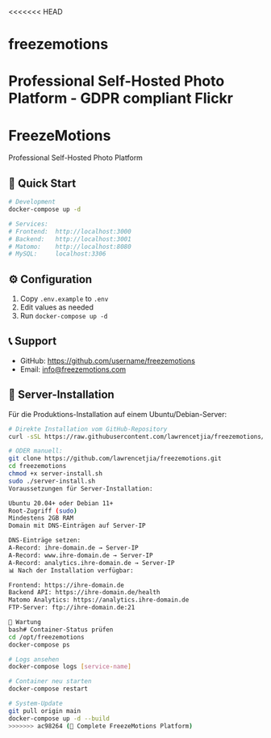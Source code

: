 <<<<<<< HEAD
# freezemotions
Professional Self-Hosted Photo Platform - GDPR compliant Flickr 
=======
# FreezeMotions

Professional Self-Hosted Photo Platform

## 🚀 Quick Start

```bash
# Development
docker-compose up -d

# Services:
# Frontend:  http://localhost:3000
# Backend:   http://localhost:3001
# Matomo:    http://localhost:8080
# MySQL:     localhost:3306
```

## ⚙️ Configuration

1. Copy `.env.example` to `.env`
2. Edit values as needed
3. Run `docker-compose up -d`

## 📞 Support

- GitHub: https://github.com/username/freezemotions
- Email: info@freezemotions.com


## 🚀 Server-Installation

Für die Produktions-Installation auf einem Ubuntu/Debian-Server:

```bash
# Direkte Installation vom GitHub-Repository
curl -sSL https://raw.githubusercontent.com/lawrencetjia/freezemotions/main/server-install.sh | sudo bash

# ODER manuell:
git clone https://github.com/lawrencetjia/freezemotions.git
cd freezemotions
chmod +x server-install.sh
sudo ./server-install.sh
Voraussetzungen für Server-Installation:

Ubuntu 20.04+ oder Debian 11+
Root-Zugriff (sudo)
Mindestens 2GB RAM
Domain mit DNS-Einträgen auf Server-IP

DNS-Einträge setzen:
A-Record: ihre-domain.de → Server-IP
A-Record: www.ihre-domain.de → Server-IP
A-Record: analytics.ihre-domain.de → Server-IP
📊 Nach der Installation verfügbar:

Frontend: https://ihre-domain.de
Backend API: https://ihre-domain.de/health
Matomo Analytics: https://analytics.ihre-domain.de
FTP-Server: ftp://ihre-domain.de:21

🔧 Wartung
bash# Container-Status prüfen
cd /opt/freezemotions
docker-compose ps

# Logs ansehen
docker-compose logs [service-name]

# Container neu starten
docker-compose restart

# System-Update
git pull origin main
docker-compose up -d --build
>>>>>>> ac98264 (🎉 Complete FreezeMotions Platform)
